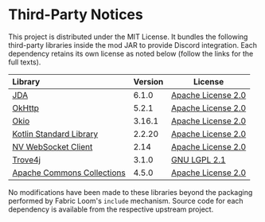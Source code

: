 # Third-Party Notices

This project is distributed under the MIT License. It bundles the following third-party libraries inside the mod JAR to provide Discord integration. Each dependency retains its own license as noted below (follow the links for the full texts).

| Library | Version | License |
|:----| --- | --- |
| [JDA](https://github.com/discord-jda/JDA) | 6.1.0 | [Apache License 2.0](https://www.apache.org/licenses/LICENSE-2.0) |
| [OkHttp](https://square.github.io/okhttp/) | 5.2.1 | [Apache License 2.0](https://www.apache.org/licenses/LICENSE-2.0) |
| [Okio](https://square.github.io/okio/) | 3.16.1 | [Apache License 2.0](https://www.apache.org/licenses/LICENSE-2.0) |
| [Kotlin Standard Library](https://kotlinlang.org/) | 2.2.20 | [Apache License 2.0](https://www.apache.org/licenses/LICENSE-2.0) |
| [NV WebSocket Client](https://github.com/TakahikoKawasaki/nv-websocket-client) | 2.14 | [Apache License 2.0](https://www.apache.org/licenses/LICENSE-2.0) |
| [Trove4j](https://bitbucket.org/trove4j/trove/src/master/) | 3.1.0 | [GNU LGPL 2.1](https://www.gnu.org/licenses/old-licenses/lgpl-2.1.html) |
| [Apache Commons Collections](https://commons.apache.org/proper/commons-collections/) | 4.5.0 | [Apache License 2.0](https://www.apache.org/licenses/LICENSE-2.0) |

No modifications have been made to these libraries beyond the packaging performed by Fabric Loom's `include` mechanism. Source code for each dependency is available from the respective upstream project.
